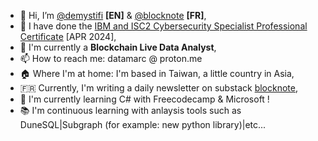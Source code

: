 - 👋 Hi, I’m [@demystifi](https://substack.com/@demystifi/) **[EN]** & [@blocknote](https://blocknote.substack.com/) **[FR]**,
- 👀 I have done the [IBM and ISC2 Cybersecurity Specialist Professional Certificate](https://www.coursera.org/professional-certificates/ibm-isc2-cybersecurity-specialist) [APR 2024],
- 🔭 I'm currently a **Blockchain Live Data Analyst**,
- 📫 How to reach me: datamarc @ proton.me 
- 🏠 Where I'm at home: I'm based in Taiwan, a little country in Asia,
- 🇫🇷 Currently, I'm writing a daily newsletter on substack [blocknote](https://blocknote.substack.com/),
- 🌱 I'm currently learning C# with Freecodecamp & Microsoft !
- 📚 I'm continuous learning with anlaysis tools such as DuneSQL|Subgraph (for example: new python library)|etc...

  
<!---
MLiserb/MLiserb is a ✨ special ✨ repository because its `README.md` (this file) appears on your GitHub profile.
You can click the Preview link to take a look at your changes.
--->
